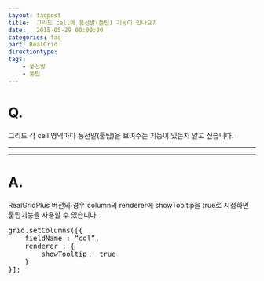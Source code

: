 ```yaml
---
layout: faqpost
title:  그리드 cell에 풍선말(툴팁) 기능이 있나요? 
date:   2015-05-29 00:00:00
categories: faq
part: RealGrid
directiontype: 
tags:
    - 풍선말
    - 툴팁
---
```


# Q.

그리드 각 cell 영역마다 풍선말(툴팁)을 보여주는 기능이 있는지 알고 싶습니다.

---
***

# A.

RealGridPlus 버전의 경우 column의 renderer에 showTooltip을 true로 지정하면 툴팁기능을 사용할 수 있습니다.

<pre class="prettyprint">
grid.setColumns([{
    fieldName : “col”,
    renderer : {
        showTooltip : true
    }
}];
</pre>
